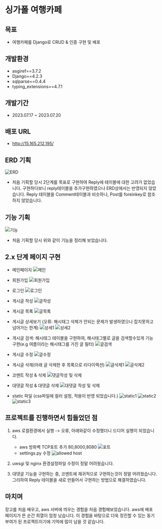 # 싱가폴 여행카페

## 목표
- 여행카페를 Django로 CRUD & 인증 구현 및 배포

## 개발환경
- asgiref==3.7.2
- Django==4.2.3
- sqlparse==0.4.4
- typing_extensions==4.7.1

## 개발기간
- 2023.07.17 ~ 2023.07.20

## 배포 URL
- http://15.165.212.195/

## ERD 기획
![ERD](./architecture/django-project1.png)

- 처음 기획할 당시 2단계를 목표로 구현하여 Reply에 테이블에 대한 고려가 없었습니다. 구현하다보니 reply테이블을 추가구현하였으나 ERD상에서는 반영되지 않았습니다. Reply 테이블을 Comment테이블과 비슷하나, Post를 foreinkey로 참조하지 않았습니다. 

## 기능 기획
![기능](./architecture/service%20mindmap.png)
 
 - 처음 기획할 당시 위와 같이 기능을 정리해 보았습니다. 

## 2.x 단계 페이지 구현
- 메인페이지
![메인](./README-IMG/image-2.png)
- 회원가입
![회원가입](./README-IMG/image-3.png)
- 로그인
![로그인](./README-IMG/image-4.png)
- 게시글 작성
![글작성](./README-IMG/image-6.png)
- 게시글 목록
![글목록](./README-IMG/image-5.png)

- 게시글 상세보기 (오류: 해시태그 삭제가 안되는 문제가 발생하였으나 잡지못하고 넘어가는 한계)
![상세1](./README-IMG/image-7.png)
![상세2](./README-IMG/image-8.png)

- 게시글 검색: 해시태그 테이블을 구현하여, 해시태그별로 글을 검색할수있게 기능 구현(e.g 여름이라는 해시태그를 가진 글 필터)
![글검색](./README-IMG/image-9.png)
- 게시글 수정
![글수정](./README-IMG/image-10.png)
- 게시글 삭제(아래 글 삭제한 후 목록으로 리다이렉션)
![글삭제1](./README-IMG/image-11.png)
![글삭제2](./README-IMG/image-12.png)
- 코멘트 작성 & 삭제
![댓글작성 및 삭제](./README-IMG/image-14.png)
- 대댓글 작성 & 대댓글 삭제
![대댓글 작성 및 삭제](./README-IMG/image-15.png)
- static 파일 (css파일에 컬러 설정, 적용이 반영 되었습니다.)
![static1](./README-IMG/image-18.png)
![static2](./README-IMG/image-17.png)
![static3](./README-IMG/image-16.png)


## 프로젝트를 진행하면서 힘들었던 점
1. aws 로컬환경에서 실행 -> 오류, 아래와같이 수정했더니 드디어 실행이 되었습니다.
    - aws 방화벽 TCP포트 추가 80,8000,8080
    ![포트](./README-IMG/image.png)
    - settings.py 수정
    ![allowed host](./README-IMG/image-1.png)

2. uwsgi 및 nginx 환경설정파일 수정이 정말 어려웠습니다.
3. 대댓글 기능을 구현하는 중, 코멘트에 재귀적으로 구현하는것이 정말 어려웠습니다. 그리하여 Reply 테이블을 새로 만들어서 구현하는 방법으로 해결하였습니다.

## 마치며
장고를 처음 배우고, aws 서버에 띄우는 경험을 처음 경험해보았습니다. aws에 배포 페이지가 뜬 순간 희열이 엄청 났습니다. 이 경험을 바탕으로 더욱 정진할 수 있는 동기부여가 된 프로젝트이기에 기억에 많이 남을 것 같습니다.